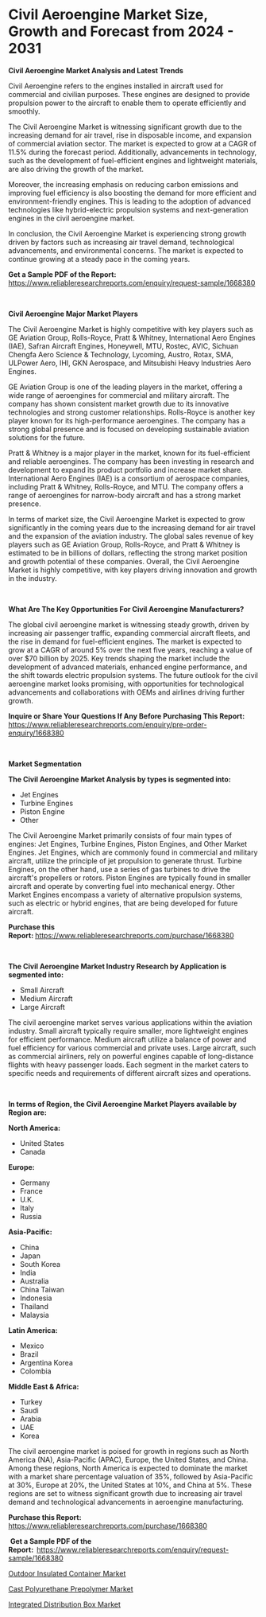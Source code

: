 <p><h1>Civil Aeroengine Market Size, Growth and Forecast from 2024 - 2031</h1></p><p><strong>Civil Aeroengine Market Analysis and Latest Trends</strong></p>
<p><p>Civil Aeroengine refers to the engines installed in aircraft used for commercial and civilian purposes. These engines are designed to provide propulsion power to the aircraft to enable them to operate efficiently and smoothly.</p><p>The Civil Aeroengine Market is witnessing significant growth due to the increasing demand for air travel, rise in disposable income, and expansion of commercial aviation sector. The market is expected to grow at a CAGR of 11.5% during the forecast period. Additionally, advancements in technology, such as the development of fuel-efficient engines and lightweight materials, are also driving the growth of the market.</p><p>Moreover, the increasing emphasis on reducing carbon emissions and improving fuel efficiency is also boosting the demand for more efficient and environment-friendly engines. This is leading to the adoption of advanced technologies like hybrid-electric propulsion systems and next-generation engines in the civil aeroengine market.</p><p>In conclusion, the Civil Aeroengine Market is experiencing strong growth driven by factors such as increasing air travel demand, technological advancements, and environmental concerns. The market is expected to continue growing at a steady pace in the coming years.</p></p>
<p><strong>Get a Sample PDF of the Report:&nbsp;</strong> <a href="https://www.reliableresearchreports.com/enquiry/request-sample/1668380">https://www.reliableresearchreports.com/enquiry/request-sample/1668380</a></p>
<p>&nbsp;</p>
<p><strong>Civil Aeroengine Major Market Players</strong></p>
<p><p>The Civil Aeroengine Market is highly competitive with key players such as GE Aviation Group, Rolls-Royce, Pratt & Whitney, International Aero Engines (IAE), Safran Aircraft Engines, Honeywell, MTU, Rostec, AVIC, Sichuan Chengfa Aero Science & Technology, Lycoming, Austro, Rotax, SMA, ULPower Aero, IHI, GKN Aerospace, and Mitsubishi Heavy Industries Aero Engines. </p><p>GE Aviation Group is one of the leading players in the market, offering a wide range of aeroengines for commercial and military aircraft. The company has shown consistent market growth due to its innovative technologies and strong customer relationships. Rolls-Royce is another key player known for its high-performance aeroengines. The company has a strong global presence and is focused on developing sustainable aviation solutions for the future.</p><p>Pratt & Whitney is a major player in the market, known for its fuel-efficient and reliable aeroengines. The company has been investing in research and development to expand its product portfolio and increase market share. International Aero Engines (IAE) is a consortium of aerospace companies, including Pratt & Whitney, Rolls-Royce, and MTU. The company offers a range of aeroengines for narrow-body aircraft and has a strong market presence.</p><p>In terms of market size, the Civil Aeroengine Market is expected to grow significantly in the coming years due to the increasing demand for air travel and the expansion of the aviation industry. The global sales revenue of key players such as GE Aviation Group, Rolls-Royce, and Pratt & Whitney is estimated to be in billions of dollars, reflecting the strong market position and growth potential of these companies. Overall, the Civil Aeroengine Market is highly competitive, with key players driving innovation and growth in the industry.</p></p>
<p>&nbsp;</p>
<p><strong>What Are The Key Opportunities For Civil Aeroengine Manufacturers?</strong></p>
<p><p>The global civil aeroengine market is witnessing steady growth, driven by increasing air passenger traffic, expanding commercial aircraft fleets, and the rise in demand for fuel-efficient engines. The market is expected to grow at a CAGR of around 5% over the next five years, reaching a value of over $70 billion by 2025. Key trends shaping the market include the development of advanced materials, enhanced engine performance, and the shift towards electric propulsion systems. The future outlook for the civil aeroengine market looks promising, with opportunities for technological advancements and collaborations with OEMs and airlines driving further growth.</p></p>
<p><strong>Inquire or Share Your Questions If Any Before Purchasing This Report:</strong> <a href="https://www.reliableresearchreports.com/enquiry/pre-order-enquiry/1668380">https://www.reliableresearchreports.com/enquiry/pre-order-enquiry/1668380</a></p>
<p>&nbsp;</p>
<p><strong>Market Segmentation</strong></p>
<p><strong>The Civil Aeroengine Market Analysis by types is segmented into:</strong></p>
<p><ul><li>Jet Engines</li><li>Turbine Engines</li><li>Piston Engine</li><li>Other</li></ul></p>
<p><p>The Civil Aeroengine Market primarily consists of four main types of engines: Jet Engines, Turbine Engines, Piston Engines, and Other Market Engines. Jet Engines, which are commonly found in commercial and military aircraft, utilize the principle of jet propulsion to generate thrust. Turbine Engines, on the other hand, use a series of gas turbines to drive the aircraft's propellers or rotors. Piston Engines are typically found in smaller aircraft and operate by converting fuel into mechanical energy. Other Market Engines encompass a variety of alternative propulsion systems, such as electric or hybrid engines, that are being developed for future aircraft.</p></p>
<p><strong>Purchase this Report:&nbsp;</strong><a href="https://www.reliableresearchreports.com/purchase/1668380">https://www.reliableresearchreports.com/purchase/1668380</a></p>
<p>&nbsp;</p>
<p><strong>The Civil Aeroengine Market Industry Research by Application is segmented into:</strong></p>
<p><ul><li>Small Aircraft</li><li>Medium Aircraft</li><li>Large Aircraft</li></ul></p>
<p><p>The civil aeroengine market serves various applications within the aviation industry. Small aircraft typically require smaller, more lightweight engines for efficient performance. Medium aircraft utilize a balance of power and fuel efficiency for various commercial and private uses. Large aircraft, such as commercial airliners, rely on powerful engines capable of long-distance flights with heavy passenger loads. Each segment in the market caters to specific needs and requirements of different aircraft sizes and operations.</p></p>
<p>&nbsp;</p>
<p><strong>In terms of Region, the Civil Aeroengine Market Players available by Region are:</strong></p>
<p>
    <p> <strong> North America: </strong>
        <ul>
            <li>United States</li>
            <li>Canada</li>
        </ul>
        </p> 
    <p> <strong> Europe: </strong>
        <ul>
            <li>Germany</li>
            <li>France</li>
            <li>U.K.</li>
            <li>Italy</li>
            <li>Russia</li>
        </ul>
        </p> 
    <p> <strong> Asia-Pacific: </strong>
        <ul>
            <li>China</li>
            <li>Japan</li>
            <li>South Korea</li>
            <li>India</li>
            <li>Australia</li>
            <li>China Taiwan</li>
            <li>Indonesia</li>
            <li>Thailand</li>
            <li>Malaysia</li>
        </ul>
        </p> 
    <p> <strong> Latin America: </strong>
        <ul>
            <li>Mexico</li>
            <li>Brazil</li>
            <li>Argentina Korea</li>
            <li>Colombia</li>
        </ul>
        </p> 
    <p> <strong> Middle East & Africa: </strong>
        <ul>
            <li>Turkey</li>
            <li>Saudi</li>
            <li>Arabia</li>
            <li>UAE</li>
            <li>Korea</li>
        </ul>
    </p>
    </p>
<p><p>The civil aeroengine market is poised for growth in regions such as North America (NA), Asia-Pacific (APAC), Europe, the United States, and China. Among these regions, North America is expected to dominate the market with a market share percentage valuation of 35%, followed by Asia-Pacific at 30%, Europe at 20%, the United States at 10%, and China at 5%. These regions are set to witness significant growth due to increasing air travel demand and technological advancements in aeroengine manufacturing.</p></p>
<p><strong>Purchase this Report: </strong><a href="https://www.reliableresearchreports.com/purchase/1668380">https://www.reliableresearchreports.com/purchase/1668380</a></p>
<p>&nbsp;<strong>Get a Sample PDF of the Report:&nbsp;&nbsp;</strong><a href="https://www.reliableresearchreports.com/enquiry/request-sample/1668380">https://www.reliableresearchreports.com/enquiry/request-sample/1668380</a></p>
<p><strong></strong></p>
<p><p><a href="https://view.publitas.com/reportprime-1/outdoor-insulated-container-market-furnish-information-about-market-size-market-share-market-dynamics-and-projections-spanning-from-2023-to-2030/">Outdoor Insulated Container Market</a></p><p><a href="https://view.publitas.com/reportprime-1/cast-polyurethane-prepolymer-market-size-market-trends-and-growth-outlook-forecasted-for-period-from-2023-to-2030/">Cast Polyurethane Prepolymer Market</a></p><p><a href="https://view.publitas.com/reportprime-1/integrated-distribution-box-market-provides-a-comprehensive-analysis-including-a-macro-overview-of-the-market-as-well-as-micro-details-such-as-market-size-and-competitive-landscape/">Integrated Distribution Box Market</a></p></p>